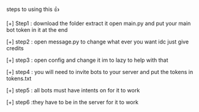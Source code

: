 steps to using this 👍 

[+] Step1 : download the folder extract it open main.py and put your main bot token in it at the end 

[+] step2 : open message.py to change what ever you want idc just give credits 

[+] step3 : open config and change it im to lazy to help with that

[+] step4 : you will need to invite bots to your server and put the tokens in tokens.txt 

[+] step5 : all bots must have intents on for it to work

[+] step6 :they have to be in the server  for it to work
